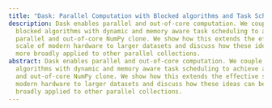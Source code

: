 ```yaml
---
title: "Dask: Parallel Computation with Blocked algorithms and Task Scheduling"
description: Dask enables parallel and out-of-core computation. We couple
  blocked algorithms with dynamic and memory aware task scheduling to achieve a
  parallel and out-of-core NumPy clone. We show how this extends the effective
  scale of modern hardware to larger datasets and discuss how these ideas can be
  more broadly applied to other parallel collections.
abstract: Dask enables parallel and out-of-core computation. We couple blocked
  algorithms with dynamic and memory aware task scheduling to achieve a parallel
  and out-of-core NumPy clone. We show how this extends the effective scale of
  modern hardware to larger datasets and discuss how these ideas can be more
  broadly applied to other parallel collections.
---
```


